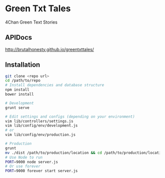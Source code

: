 Green Txt Tales
===============

4Chan Green Text Stories

APIDocs
--------

http://brutalhonesty.github.io/greentxttales/


Installation
------------

```bash
git clone <repo url>
cd /path/to/repo
# Install dependencies and database structure
npm install
bower install

# Development
grunt serve

# Edit settings and configs (depending on your environment)
vim lib/controllers/settings.js
vim lib/config/env/development.js
# or
vim lib/config/env/production.js

# Production
grunt
mv ./dist /path/to/production/location && cd /path/to/production/location
# Use Node to run
PORT=9000 node server.js
# Or use forever
PORT=9000 forever start server.js
```